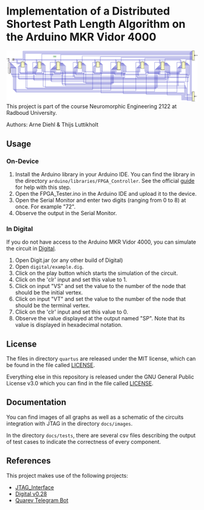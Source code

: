 # Implementation of a Distributed Shortest Path Length Algorithm on the Arduino MKR Vidor 4000
![Example Graph Implementation](./docs/images/example.png)
This project is part of the course Neuromorphic Engineering 2122 at Radboud University.

Authors:  Arne Diehl & Thijs Luttikholt

## Usage
### On-Device
1. Install the Arduino library in your Arduino IDE. You can find the library in the directory `arduino/libraries/FPGA_Controller`. See the official [guide](http://www.arduino.cc/en/Guide/Libraries) for help with this step.
2. Open the FPGA_Tester.ino in the Arduino IDE and upload it to the device.
3. Open the Serial Monitor and enter two digits (ranging from 0 to 8) at once. For example "72".
4. Observe the output in the Serial Monitor.

### In Digital
If you do not have access to the Arduino MKR Vidor 4000, you can simulate the circuit in [Digital](https://github.com/hneemann/Digital).
1. Open Digit.jar (or any other build of Digital)
2. Open `digital/example.dig`.
3. Click on the play button which starts the simulation of the circuit.
4. Click on the 'clr' input and set this value to 1.
5. Click on input "VS" and set the value to the number of the node that should be the initial vertex.
5. Click on input "VT" and set the value to the number of the node that should be the terminal vertex.
6. Click on the 'clr' input and set this value to 0.
7. Observe the value displayed at the output named "SP". Note that its value is displayed in hexadecimal notation.

## License
The files in directory `quartus` are released under the MIT license, which can be found in the file called [LICENSE](quartus/LICENSE).

Everything else in this repository is released under the GNU General Public License v3.0 which you can find in the file called [LICENSE](LICENSE).

## Documentation
You can find images of all graphs as well as a schematic of the circuits integration with JTAG in the directory `docs/images`.

In the directory `docs/tests`, there are several csv files describing the output of test cases to indicate the correctness of every component.

## References
This project makes use of the following projects:
* [JTAG_Interface](https://github.com/HerrNamenlos123/JTAG_Interface/tree/07b673bd0892cdd0b41e93349961aeb7feae428e)
* [Digital v0.28](https://github.com/hneemann/Digital)
* [Quarev Telegram Bot](https://github.com/adiehl96/quarevTelegramBot/tree/cfc24fd174689d963be4a7853fe5772c7890ee32)